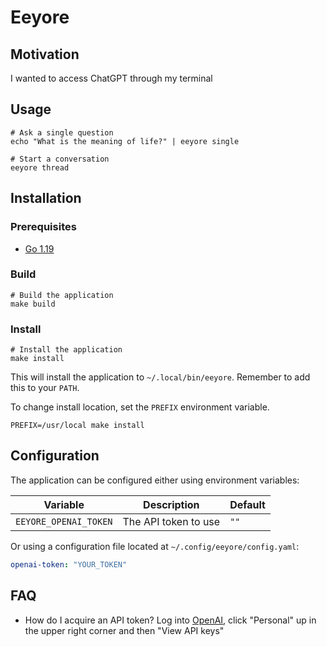 # Eeyore

## Motivation

I wanted to access ChatGPT through my terminal

## Usage

```shell
# Ask a single question
echo "What is the meaning of life?" | eeyore single

# Start a conversation
eeyore thread
```

## Installation

### Prerequisites

- [Go 1.19](https://golang.org/doc/install)

### Build

```shell
# Build the application
make build
```

### Install

```shell
# Install the application
make install
```

This will install the application to `~/.local/bin/eeyore`. Remember to add this to your `PATH`.

To change install location, set the `PREFIX` environment variable.

```shell
PREFIX=/usr/local make install
```

## Configuration

The application can be configured either using environment variables:

| Variable              | Description          | Default |
| ---                   | ---                  | ---     |
| `EEYORE_OPENAI_TOKEN` | The API token to use | `""`    |

Or using a configuration file located at `~/.config/eeyore/config.yaml`:

```yaml
openai-token: "YOUR_TOKEN"
```

## FAQ

- How do I acquire an API token? Log into [OpenAI](https://openai.com/api/login), click "Personal" up in the upper right corner and then "View API keys"
